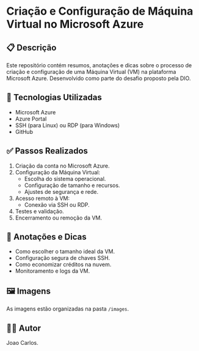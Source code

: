 # Criação e Configuração de Máquina Virtual no Microsoft Azure

## 📋 Descrição

Este repositório contém resumos, anotações e dicas sobre o processo de criação e configuração de uma Máquina Virtual (VM) na plataforma Microsoft Azure. Desenvolvido como parte do desafio proposto pela DIO.

## 🚀 Tecnologias Utilizadas

- Microsoft Azure
- Azure Portal
- SSH (para Linux) ou RDP (para Windows)
- GitHub

## ✅ Passos Realizados

1. Criação da conta no Microsoft Azure.
2. Configuração da Máquina Virtual:
   - Escolha do sistema operacional.
   - Configuração de tamanho e recursos.
   - Ajustes de segurança e rede.
3. Acesso remoto à VM:
   - Conexão via SSH ou RDP.
4. Testes e validação.
5. Encerramento ou remoção da VM.

## 📝 Anotações e Dicas

- Como escolher o tamanho ideal da VM.
- Configuração segura de chaves SSH.
- Como economizar créditos na nuvem.
- Monitoramento e logs da VM.

## 🖼️ Imagens

As imagens estão organizadas na pasta `/images`.

## 👨‍💻 Autor

Joao Carlos.
